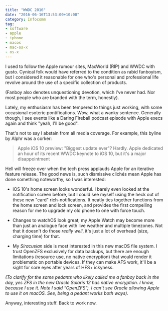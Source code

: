 ```yaml
---
title: "WWDC 2016"
date: "2016-06-16T13:53:00+10:00"
category: Infocomm
tag:
- software
- apple
- iphone
- macos
- mac-os-x
- os-x
---
```

I used to follow the Apple rumour sites, MacWorld (RIP) and WWDC with gusto. Cynical folk would have referred to the condition as rabid fanboyism, but I considered it reasonable for one who's personal and professional life revolve around the use of a specific collection of products.

(Fanboy also denotes unquestioning devotion, which I've never had. Nor most people who are branded with the term, honestly).

Lately, my enthusiasm has been tempered to things just working, with some occasional esoteric pontifications. Wow, what a wanky sentence. Generally though, I see events like a Daring Fireball podcast episode with Apple execs again and think "yeah, I'll be good".

That's not to say I abstain from all media coverage. For example, this byline by Alphr was a corker:

> Apple iOS 10 preview: "Biggest update ever"? Hardly. Apple dedicated an hour of its recent WWDC keynote to iOS 10, but it's a major disappointment

Hell will freeze over when the tech press applauds Apple for an iterative feature release. The good news is, such dismissive clichés mean Apple has done something noteworthy, so I was interested:

* iOS 10's home screen looks wonderful. I barely even looked at the notification screen before, but I could see myself using the heck out of these new "card" rich-notifications. It neatly ties together functions from the home screen and lock screen, and provides the first compelling reason for me to upgrade my old phone to one with force touch.

* Changes to watchOS look great; my Apple Watch may become more than just an analogue face with live weather and multiple timezones. Not that it doesn't do those *really well*, it's just a lot of overhead (size, charging time) for that.

* My *Siracusian* side is most interested in this new macOS file system. I trust OpenZFS exclusively for data backups, but there are enough limitations (resource use, no native encryption) that would render it problematic on portable devices. If they can make AFS work, it'll be a sight for sore eyes after years of HFS+ ickyness.

<p style="font-style:italic">(To clarify for the same pedants who likely called me a fanboy back in the day, yes ZFS in the new Oracle Solaris 12 has native encryption. I know, because I use it. Note I said “OpenZFS”;. I can’t see Oracle allowing Apple to use it on macOS. See, being a pedant works both ways). 

Anyway, interesting stuff. Back to work now.

